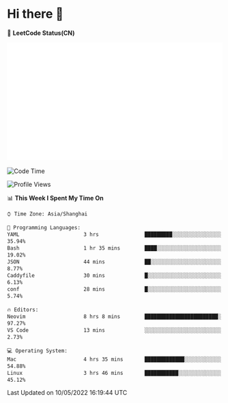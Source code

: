 # Hi there 👋

📝 **LeetCode Status(CN)**

![wsmbsbbz's LeetCode status](https://github.com/wsmbsbbz/wsmbsbbz/blob/main/status.svg)

<!--
**wsmbsbbz/wsmbsbbz** is a ✨ _special_ ✨ repository because its `README.md` (this file) appears on your GitHub profile.

Here are some ideas to get you started:

- 🔭 I’m currently working on ...
- 🌱 I’m currently learning ...
- 👯 I’m looking to collaborate on ...
- 🤔 I’m looking for help with ...
- 💬 Ask me about ...
- 📫 How to reach me: ...
- 😄 Pronouns: ...
- ⚡ Fun fact: ...
-->
<!--START_SECTION:waka-->
![Code Time](http://img.shields.io/badge/Code%20Time-0-blue)

![Profile Views](http://img.shields.io/badge/Profile%20Views-6-blue)

📊 **This Week I Spent My Time On** 

```text
⌚︎ Time Zone: Asia/Shanghai

💬 Programming Languages: 
YAML                     3 hrs               █████████░░░░░░░░░░░░░░░░   35.94% 
Bash                     1 hr 35 mins        ████░░░░░░░░░░░░░░░░░░░░░   19.02% 
JSON                     44 mins             ██░░░░░░░░░░░░░░░░░░░░░░░   8.77% 
Caddyfile                30 mins             █░░░░░░░░░░░░░░░░░░░░░░░░   6.13% 
conf                     28 mins             █░░░░░░░░░░░░░░░░░░░░░░░░   5.74%

🔥 Editors: 
Neovim                   8 hrs 8 mins        ████████████████████████░   97.27% 
VS Code                  13 mins             ░░░░░░░░░░░░░░░░░░░░░░░░░   2.73%

💻 Operating System: 
Mac                      4 hrs 35 mins       █████████████░░░░░░░░░░░░   54.88% 
Linux                    3 hrs 46 mins       ███████████░░░░░░░░░░░░░░   45.12%

```


 Last Updated on 10/05/2022 16:19:44 UTC
<!--END_SECTION:waka-->
